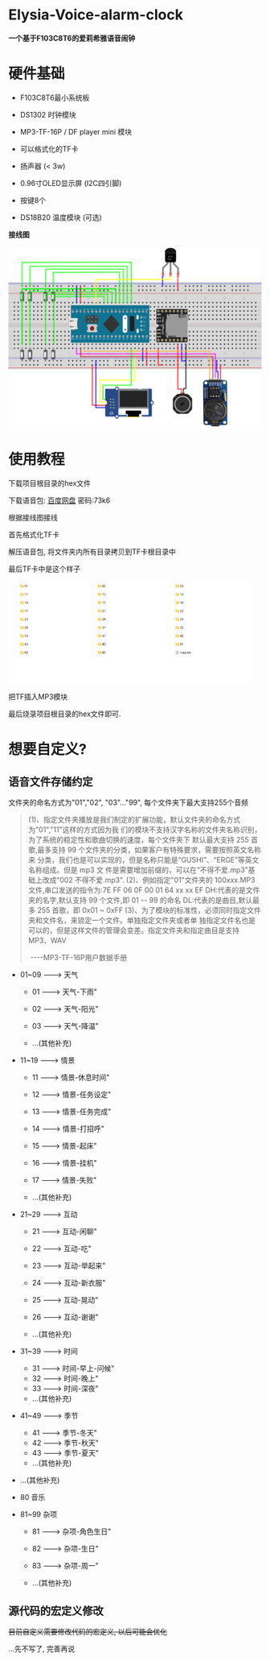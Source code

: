# Elysia-Voice-alarm-clock

**一个基于F103C8T6的爱莉希雅语音闹钟**

# 硬件基础

- F103C8T6最小系统板
- DS1302 时钟模块
- MP3-TF-16P / DF player mini 模块
- 可以格式化的TF卡
- 扬声器 (< 3w)
- 0.96寸OLED显示屏 (I2C四引脚)
- 按键8个

- DS18B20 温度模块 (可选)

**接线图**

![docs\README\imgs\wiring_diagram.jpg](https://github.com/JinliangYan/Elysia-Voice-alarm-clock/blob/master/docs/README/imgs/wiring_diagram.jpg)

# 使用教程

下载项目根目录的hex文件

下载语音包: [百度网盘](https://pan.baidu.com/s/1zjnlRwGfmdQZtVHG2aF9Dg?pwd=73k6) 密码:73k6

根据接线图接线

首先格式化TF卡

解压语音包, 将文件夹内所有目录拷贝到TF卡根目录中

最后TF卡中是这个样子

<img src=".\docs\README\imgs\TF_contains.png" alt="TF_contains" style="zoom:50%;" />

把TF插入MP3模块

最后烧录项目根目录的hex文件即可.



# 想要自定义?

##            语音文件存储约定

文件夹的命名方式为"01","02", "03"..."99", 每个文件夹下最大支持255个音频

> (1)、指定文件夹播放是我们制定的扩展功能，默认文件夹的命名方式为"01","11"这样的方式因为我 们的模块不支持汉字名称的文件夹名称识别，为了系统的稳定性和歌曲切换的速度，每个文件夹下 默认最大支持 255 首歌,最多支持 99 个文件夹的分类，如果客户有特殊要求，需要按照英文名称来 分类，我们也是可以实现的，但是名称只能是“GUSHI”、“ERGE”等英文名称组成。但是 mp3 文 件是需要增加前缀的，可以在“不得不爱.mp3”基础上改成“002 不得不爱.mp3”.  (2)、例如指定"01"文件夹的 100xxx.MP3 文件,串口发送的指令为:7E FF 06 0F 00 01 64 xx xx EF  DH:代表的是文件夹的名字,默认支持 99 个文件,即 01 -- 99 的命名 DL:代表的是曲目,默认最多 255 首歌，即 0x01 ~ 0xFF  (3)、为了模块的标准性，必须同时指定文件夹和文件名，来锁定一个文件。单独指定文件夹或者单 独指定文件名也是可以的，但是这样文件的管理会变差。指定文件夹和指定曲目是支持 MP3、WAV 
>
> ​															----MP3-TF-16P用户数据手册

- 01~09 ---> 天气

    - 01   --->    天气-下雨"

    - 02   --->    天气-阳光"
    -  03   --->    天气-降温"

    -  ...(其他补充)

    

- 11~19 ---> 情景

    - 11  --->    情景-休息时间"

    - 12  --->    情景-任务设定"

    - 13  --->    情景-任务完成"

    - 14  --->    情景-打招呼"

    - 15  --->    情景-起床"

    - 16  --->    情景-挂机"

    - 17  --->    情景-失败"

    -  ...(其他补充)

    

- 21~29 ---> 互动

    - 21  --->    互动-闲聊"

    - 22  --->    互动-吃"

    - 23  --->    互动-举起来"

    - 24  --->    互动-新衣服"

    - 25  --->    互动-晃动"

    - 26  --->    互动-谢谢"

    - ...(其他补充)

    

- 31~39 ---> 时间

    - 31  --->    时间-早上-问候"
    - 32  --->    时间-晚上"
    - 33  --->    时间-深夜"
    - ...(其他补充)

    

- 41~49 ---> 季节

    - 41  --->    季节-冬天"
    - 42  --->    季节-秋天"
    - 43  --->    季节-夏天"
    - ...(其他补充)

    

- ...(其他补充)



- 80 音乐 



- 81~99 杂项

    - 81  --->    杂项-角色生日"

    - 82  --->    杂项-生日"

    - 83  --->    杂项-周一"

    - ...(其他补充)

## 源代码的宏定义修改

~~目前自定义需要修改代码的宏定义, 以后可能会优化~~

...先不写了, 完善再说
